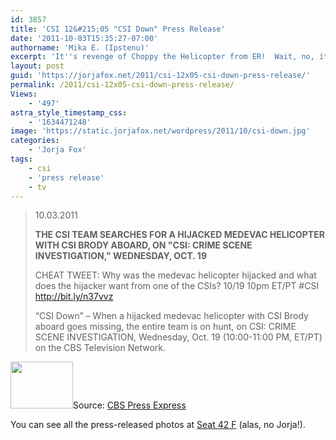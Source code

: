 ```yaml
---
id: 3857
title: 'CSI 12&#215;05 "CSI Down" Press Release'
date: '2011-10-03T15:35:27-07:00'
authorname: 'Mika E. (Ipstenu)'
excerpt: 'It''s revenge of Choppy the Helicopter from ER!  Wait, no, it''s a hijacked medevac helicopter with CSI Morgan Brody aboard, coming October 19th.'
layout: post
guid: 'https://jorjafox.net/2011/csi-12x05-csi-down-press-release/'
permalink: /2011/csi-12x05-csi-down-press-release/
Views:
    - '497'
astra_style_timestamp_css:
    - '1634471248'
image: 'https://static.jorjafox.net/wordpress/2011/10/csi-down.jpg'
categories:
    - 'Jorja Fox'
tags:
    - csi
    - 'press release'
    - tv
---
```


<blockquote>10.03.2011

**THE CSI TEAM SEARCHES FOR A HIJACKED MEDEVAC HELICOPTER WITH CSI BRODY ABOARD, ON "CSI: CRIME SCENE INVESTIGATION," WEDNESDAY, OCT. 19**

CHEAT TWEET: Why was the medevac helicopter hijacked and what does the hijacker want from one of the CSIs? 10/19 10pm ET/PT #CSI http://bit.ly/n37vvz

“CSI Down” – When a hijacked medevac helicopter with CSI Brody aboard goes missing, the entire team is on hunt, on CSI: CRIME SCENE INVESTIGATION, Wednesday, Oct. 19 (10:00-11:00 PM, ET/PT) on the CBS Television Network.</blockquote>
<img class="alignleft size-thumbnail wp-image-3858" title="csi-down" src="//static.jorjafox.net/wordpress/2011/10/csi-down-210x140.jpg" alt="" width="100" height="75" />Source: <a href="http://www.cbspressexpress.com/div.php/cbs_entertainment/release?id=29315">CBS Press Express</a>

You can see all the press-released photos at <a href="http://www.seat42f.com/csi-season-12-episode-5-csi-down-photos.html">Seat 42 F</a> (alas, no Jorja!).

